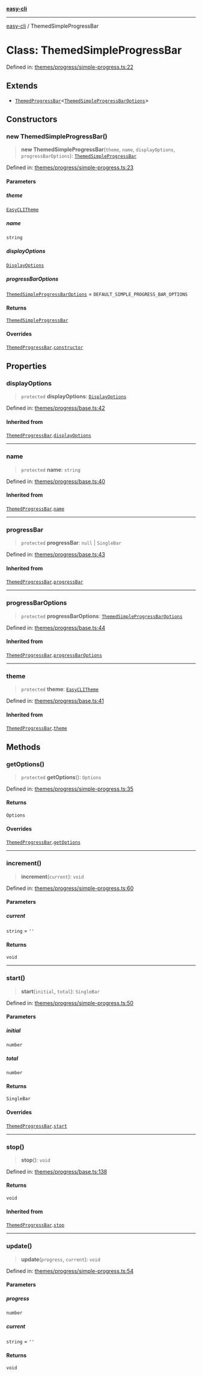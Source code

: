 [**easy-cli**](../README.md)

***

[easy-cli](../globals.md) / ThemedSimpleProgressBar

# Class: ThemedSimpleProgressBar

Defined in: [themes/progress/simple-progress.ts:22](https://github.com/patrickeaton/easy-cli/blob/ab5cb143feca4db651c6301eb08aa7237cd71b79/src/themes/progress/simple-progress.ts#L22)

## Extends

- [`ThemedProgressBar`](ThemedProgressBar.md)\<[`ThemedSimpleProgressBarOptions`](../type-aliases/ThemedSimpleProgressBarOptions.md)\>

## Constructors

### new ThemedSimpleProgressBar()

> **new ThemedSimpleProgressBar**(`theme`, `name`, `displayOptions`, `progressBarOptions`): [`ThemedSimpleProgressBar`](ThemedSimpleProgressBar.md)

Defined in: [themes/progress/simple-progress.ts:23](https://github.com/patrickeaton/easy-cli/blob/ab5cb143feca4db651c6301eb08aa7237cd71b79/src/themes/progress/simple-progress.ts#L23)

#### Parameters

##### theme

[`EasyCLITheme`](EasyCLITheme.md)

##### name

`string`

##### displayOptions

[`DisplayOptions`](../type-aliases/DisplayOptions.md)

##### progressBarOptions

[`ThemedSimpleProgressBarOptions`](../type-aliases/ThemedSimpleProgressBarOptions.md) = `DEFAULT_SIMPLE_PROGRESS_BAR_OPTIONS`

#### Returns

[`ThemedSimpleProgressBar`](ThemedSimpleProgressBar.md)

#### Overrides

[`ThemedProgressBar`](ThemedProgressBar.md).[`constructor`](ThemedProgressBar.md#constructors)

## Properties

### displayOptions

> `protected` **displayOptions**: [`DisplayOptions`](../type-aliases/DisplayOptions.md)

Defined in: [themes/progress/base.ts:42](https://github.com/patrickeaton/easy-cli/blob/ab5cb143feca4db651c6301eb08aa7237cd71b79/src/themes/progress/base.ts#L42)

#### Inherited from

[`ThemedProgressBar`](ThemedProgressBar.md).[`displayOptions`](ThemedProgressBar.md#displayoptions-1)

***

### name

> `protected` **name**: `string`

Defined in: [themes/progress/base.ts:40](https://github.com/patrickeaton/easy-cli/blob/ab5cb143feca4db651c6301eb08aa7237cd71b79/src/themes/progress/base.ts#L40)

#### Inherited from

[`ThemedProgressBar`](ThemedProgressBar.md).[`name`](ThemedProgressBar.md#name-1)

***

### progressBar

> `protected` **progressBar**: `null` \| `SingleBar`

Defined in: [themes/progress/base.ts:43](https://github.com/patrickeaton/easy-cli/blob/ab5cb143feca4db651c6301eb08aa7237cd71b79/src/themes/progress/base.ts#L43)

#### Inherited from

[`ThemedProgressBar`](ThemedProgressBar.md).[`progressBar`](ThemedProgressBar.md#progressbar)

***

### progressBarOptions

> `protected` **progressBarOptions**: [`ThemedSimpleProgressBarOptions`](../type-aliases/ThemedSimpleProgressBarOptions.md)

Defined in: [themes/progress/base.ts:44](https://github.com/patrickeaton/easy-cli/blob/ab5cb143feca4db651c6301eb08aa7237cd71b79/src/themes/progress/base.ts#L44)

#### Inherited from

[`ThemedProgressBar`](ThemedProgressBar.md).[`progressBarOptions`](ThemedProgressBar.md#progressbaroptions-1)

***

### theme

> `protected` **theme**: [`EasyCLITheme`](EasyCLITheme.md)

Defined in: [themes/progress/base.ts:41](https://github.com/patrickeaton/easy-cli/blob/ab5cb143feca4db651c6301eb08aa7237cd71b79/src/themes/progress/base.ts#L41)

#### Inherited from

[`ThemedProgressBar`](ThemedProgressBar.md).[`theme`](ThemedProgressBar.md#theme-1)

## Methods

### getOptions()

> `protected` **getOptions**(): `Options`

Defined in: [themes/progress/simple-progress.ts:35](https://github.com/patrickeaton/easy-cli/blob/ab5cb143feca4db651c6301eb08aa7237cd71b79/src/themes/progress/simple-progress.ts#L35)

#### Returns

`Options`

#### Overrides

[`ThemedProgressBar`](ThemedProgressBar.md).[`getOptions`](ThemedProgressBar.md#getoptions)

***

### increment()

> **increment**(`current`): `void`

Defined in: [themes/progress/simple-progress.ts:60](https://github.com/patrickeaton/easy-cli/blob/ab5cb143feca4db651c6301eb08aa7237cd71b79/src/themes/progress/simple-progress.ts#L60)

#### Parameters

##### current

`string` = `''`

#### Returns

`void`

***

### start()

> **start**(`initial`, `total`): `SingleBar`

Defined in: [themes/progress/simple-progress.ts:50](https://github.com/patrickeaton/easy-cli/blob/ab5cb143feca4db651c6301eb08aa7237cd71b79/src/themes/progress/simple-progress.ts#L50)

#### Parameters

##### initial

`number`

##### total

`number`

#### Returns

`SingleBar`

#### Overrides

[`ThemedProgressBar`](ThemedProgressBar.md).[`start`](ThemedProgressBar.md#start)

***

### stop()

> **stop**(): `void`

Defined in: [themes/progress/base.ts:138](https://github.com/patrickeaton/easy-cli/blob/ab5cb143feca4db651c6301eb08aa7237cd71b79/src/themes/progress/base.ts#L138)

#### Returns

`void`

#### Inherited from

[`ThemedProgressBar`](ThemedProgressBar.md).[`stop`](ThemedProgressBar.md#stop)

***

### update()

> **update**(`progress`, `current`): `void`

Defined in: [themes/progress/simple-progress.ts:54](https://github.com/patrickeaton/easy-cli/blob/ab5cb143feca4db651c6301eb08aa7237cd71b79/src/themes/progress/simple-progress.ts#L54)

#### Parameters

##### progress

`number`

##### current

`string` = `''`

#### Returns

`void`
